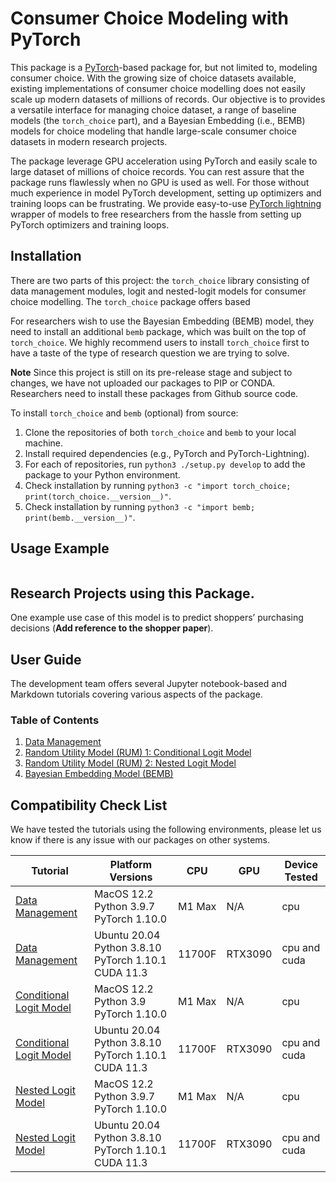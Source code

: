 # Consumer Choice Modeling with PyTorch
This package is a [PyTorch](https://pytorch.org)-based package for, but not limited to, modeling consumer choice.
With the growing size of choice datasets available, existing implementations of consumer choice modelling does not easily scale up modern datasets of millions of records.
Our objective is to provides a versatile interface for managing choice dataset, a range of baseline models (the `torch_choice` part), and a Bayesian Embedding (i.e., BEMB) models for choice modeling that handle large-scale consumer choice datasets in modern research projects.

The package leverage GPU acceleration using PyTorch and easily scale to large dataset of millions of choice records. You can rest assure that the package runs flawlessly when no GPU is used as well.
For those without much experience in model PyTorch development, setting up optimizers and training loops can be frustrating. We provide easy-to-use [PyTorch lightning](https://www.pytorchlightning.ai) wrapper of models to free researchers from the hassle from setting up PyTorch optimizers and training loops.

## Installation
There are two parts of this project: the `torch_choice` library consisting of data management modules, logit and nested-logit models for consumer choice modelling. The `torch_choice` package offers based

For researchers wish to use the Bayesian Embedding (BEMB) model, they need to install an additional `bemb` package, which was built on the top of `torch_choice`.
We highly recommend users to install `torch_choice` first to have a taste of the type of research question we are trying to solve.

**Note** Since this project is still on its pre-release stage and subject to changes, we have not uploaded our packages to PIP or CONDA. Researchers need to install these packages from Github source code.

To install `torch_choice` and `bemb` (optional) from source:
1. Clone the repositories of both `torch_choice` and `bemb` to your local machine.
2. Install required dependencies (e.g., PyTorch and PyTorch-Lightning).
3. For each of repositories, run `python3 ./setup.py develop` to add the package to your Python environment.
4. Check installation by running `python3 -c "import torch_choice; print(torch_choice.__version__)"`.
5. Check installation by running `python3 -c "import bemb; print(bemb.__version__)"`.


## Usage Example
```python
```

## Research Projects using this Package.
One example use case of this model is to predict shoppers’ purchasing decisions (**Add reference to the shopper paper**).


## User Guide
The development team offers several Jupyter notebook-based and Markdown tutorials covering various aspects of the package.
### Table of Contents
1. [Data Management](https://github.com/gsbDBI/torch-choice/blob/main/tutorials/data_management.ipynb)
2. [Random Utility Model (RUM) 1: Conditional Logit Model](https://github.com/gsbDBI/torch-choice/blob/main/tutorials/conditional_logit_model_mode_canada.ipynb)
3. [Random Utility Model (RUM) 2: Nested Logit Model](https://github.com/gsbDBI/torch-choice/blob/main/tutorials/nested_logit_model_house_cooling.ipynb)
4. [Bayesian Embedding Model (BEMB)](./bemb.md)

## Compatibility Check List
We have tested the tutorials using the following environments, please let us know if there is any issue with our packages on other systems.

| Tutorial | Platform Versions    | CPU | GPU | Device Tested |
| ----------- | ----------- | ----------- | ----------- | ----------- |
| [Data Management](https://github.com/gsbDBI/torch-choice/blob/main/tutorials/data_management.ipynb) | MacOS 12.2 Python 3.9.7 PyTorch 1.10.0 | M1 Max | N/A | cpu |
| [Data Management](https://github.com/gsbDBI/torch-choice/blob/main/tutorials/data_management.ipynb) | Ubuntu 20.04 Python 3.8.10 PyTorch 1.10.1 CUDA 11.3 | 11700F | RTX3090 | cpu and cuda |
| [Conditional Logit Model](https://github.com/gsbDBI/torch-choice/blob/main/tutorials/conditional_logit_model_mode_canada.ipynb) | MacOS 12.2 Python 3.9 PyTorch 1.10.0 | M1 Max | N/A | cpu |
| [Conditional Logit Model](https://github.com/gsbDBI/torch-choice/blob/main/tutorials/conditional_logit_model_mode_canada.ipynb) | Ubuntu 20.04 Python 3.8.10 PyTorch 1.10.1 CUDA 11.3 | 11700F | RTX3090 | cpu and cuda |
| [Nested Logit Model](https://github.com/gsbDBI/torch-choice/blob/main/tutorials/nested_logit_model_house_cooling.ipynb) | MacOS 12.2 Python 3.9.7 PyTorch 1.10.0 | M1 Max | N/A | cpu |
| [Nested Logit Model](https://github.com/gsbDBI/torch-choice/blob/main/tutorials/nested_logit_model_house_cooling.ipynb)| Ubuntu 20.04 Python 3.8.10 PyTorch 1.10.1 CUDA 11.3 | 11700F | RTX3090 | cpu and cuda |
